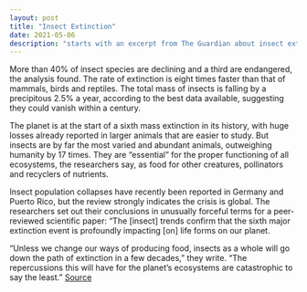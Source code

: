 ```yaml
---
layout: post
title: "Insect Extinction"
date: 2021-05-06
description: "starts with an excerpt from The Guardian about insect extinction"
---
```


More than 40% of insect species are declining and a third are endangered, the analysis found. The rate of extinction is eight times faster than that of mammals, birds and reptiles. The total mass of insects is falling by a precipitous 2.5% a year, according to the best data available, suggesting they could vanish within a century.

The planet is at the start of a sixth mass extinction in its history, with huge losses already reported in larger animals that are easier to study. But insects are by far the most varied and abundant animals, outweighing humanity by 17 times. They are “essential” for the proper functioning of all ecosystems, the researchers say, as food for other creatures, pollinators and recyclers of nutrients.

Insect population collapses have recently been reported in Germany and Puerto Rico, but the review strongly indicates the crisis is global. The researchers set out their conclusions in unusually forceful terms for a peer-reviewed scientific paper: “The [insect] trends confirm that the sixth major extinction event is profoundly impacting [on] life forms on our planet.

“Unless we change our ways of producing food, insects as a whole will go down the path of extinction in a few decades,” they write. “The repercussions this will have for the planet’s ecosystems are catastrophic to say the least.”
[Source](https://www.theguardian.com/environment/2019/feb/10/plummeting-insect-numbers-threaten-collapse-of-nature)
